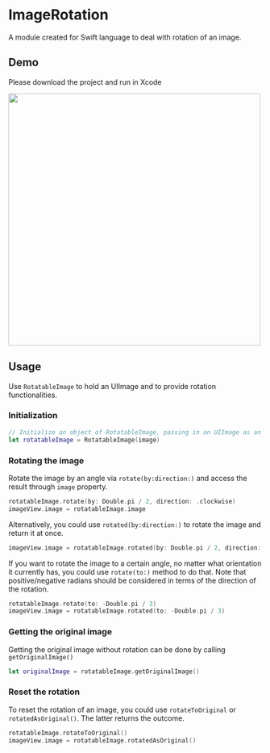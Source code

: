 # ImageRotation

A module created for Swift language to deal with rotation of an image.

## Demo

Please download the project and run in Xcode

<img src=https://raw.githubusercontent.com/charleshs/ImageRotation/master/ImageRotationDemo.gif height=500>

## Usage

Use `RotatableImage` to hold an UIImage and to provide rotation functionalities.

### Initialization

```swift
// Initialize an object of RotatableImage, passing in an UIImage as an argument.
let rotatableImage = RotatableImage(image)
```

### Rotating the image

Rotate the image by an angle via `rotate(by:direction:)` and access the result through `image` property.

```swift
rotatableImage.rotate(by: Double.pi / 2, direction: .clockwise)
imageView.image = rotatableImage.image
```

Alternatively, you could use `rotated(by:direction:)` to rotate the image and return it at once.

```swift
imageView.image = rotatableImage.rotated(by: Double.pi / 2, direction: .counterclockwise)
```

If you want to rotate the image to a certain angle, no matter what orientation it currently has,
you could use `rotate(to:)` method to do that. Note that positive/negative radians should be considered
in terms of the direction of the rotation.

```swift
rotatableImage.rotate(to: -Double.pi / 3)
imageView.image = rotatableImage.rotated(to: -Double.pi / 3)
```

### Getting the original image

Getting the original image without rotation can be done by calling `getOriginalImage()`

```swift
let originalImage = rotatableImage.getOriginalImage() 
```

### Reset the rotation

To reset the rotation of an image, you could use `rotateToOriginal` or `rotatedAsOriginal()`. 
The latter returns the outcome.

```swift
rotatableImage.rotateToOriginal()
imageView.image = rotatableImage.rotatedAsOriginal()
```
